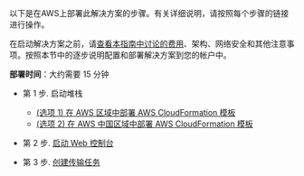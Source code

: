以下是在AWS上部署此解决方案的步骤。有关详细说明，请按照每个步骤的链接进行操作。

在启动解决方案之前，请[查看本指南中讨论的费用](../../plan-deployment/cost)、架构、网络安全和其他注意事项。按照本节中的逐步说明配置和部署解决方案到您的帐户中。

**部署时间**：大约需要 15 分钟

- 第 1 步. 启动堆栈
    - [(选项 1) 在 AWS 区域中部署 AWS CloudFormation 模板](../deployment/#launch-cognito)
    - [(选项 2) 在 AWS 中国区域中部署 AWS CloudFormation 模板](../deployment/#launch-openid)

- 第 2 步. [启动 Web 控制台](../deployment/#launch-web-console)
- 第 3 步. [创建传输任务](../deployment/#create-task)